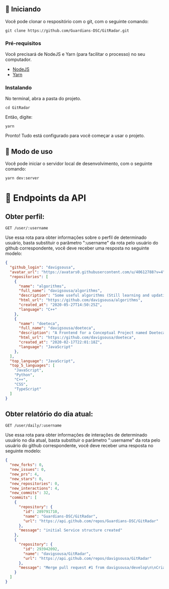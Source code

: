 ## 🏁 Iniciando <a name = "iniciando"></a>

Você pode clonar o respositório com o git, com o seguinte comando:
```
git clone https://github.com/Guardians-DSC/GitRadar.git
```

### Pré-requisitos

Você precisará de NodeJS e Yarn (para facilitar o processo) no seu computador. <br>
- [NodeJS](https://nodejs.org/en/download/) <br>
- [Yarn](https://yarnpkg.com/getting-started/install)

### Instalando

No terminal, abra a pasta do projeto.
```
cd GitRadar
```
Então, digite:
```
yarn
```
Pronto! Tudo está configurado para você começar a usar o projeto.


## 🚀 Modo de uso <a name = "uso"></a>

Você pode iniciar o servidor local de desenvolvimento, com o seguinte comando:
```
yarn dev:server
```

# 🔎 Endpoints da API <a name = "endpoints"></a>

## Obter perfil:
```
GET /user/:username
```
Use essa rota para obter informações sobre o perfil de determinado usuário, basta substituir o parâmetro ":username" da rota pelo usuário do github correspondente, você deve receber uma resposta no seguinte modelo:
```json
{
  "github_login": "davigsousa",
  "avatar_url": "https://avatars0.githubusercontent.com/u/40612788?v=4",
  "repositories": [
    {
      "name": "algorithms",
      "full_name": "davigsousa/algorithms",
      "description": "Some useful algorithms (Still learning and updating more).",
      "html_url": "https://github.com/davigsousa/algorithms",
      "created_at": "2020-05-27T14:50:25Z",
      "language": "C++"
    },
    {
      "name": "doeteca",
      "full_name": "davigsousa/doeteca",
      "description": "A Frontend for a Conceptual Project named Doeteca. Online on: https://doeteca.netlify.app/",
      "html_url": "https://github.com/davigsousa/doeteca",
      "created_at": "2020-02-17T22:01:18Z",
      "language": "JavaScript"
    },
  ],
  "top_language": "JavaScript",
  "top_5_languages": [
    "JavaScript",
    "Python",
    "C++",
    "CSS",
    "TypeScript"
  ]
}
```

## Obter relatório do dia atual:
```
GET /user/daily/:username
```
Use essa rota para obter informações de interações de determinado usuário no dia atual, basta substituir o parâmetro ":username" da rota pelo usuário do github correspondente, você deve receber uma resposta no seguinte modelo:
```json
{
  "new_forks": 0,
  "new_issues": 0,
  "new_prs": 4,
  "new_stars": 0,
  "new_repositories": 0,
  "new_interactions": 4,
  "new_commits": 32,
  "commits": [
    {
      "repository": {
        "id": 289791710,
        "name": "Guardians-DSC/GitRadar",
        "url": "https://api.github.com/repos/Guardians-DSC/GitRadar"
      },
      "message": "initial Service structure created"
    },
    {
      "repository": {
        "id": 293942092,
        "name": "davigsousa/GitRadar",
        "url": "https://api.github.com/repos/davigsousa/GitRadar"
      },
      "message": "Merge pull request #1 from davigsousa/develop\n\nCriação da Api e Criação do Profile Service"
    }
  ]
}
```
